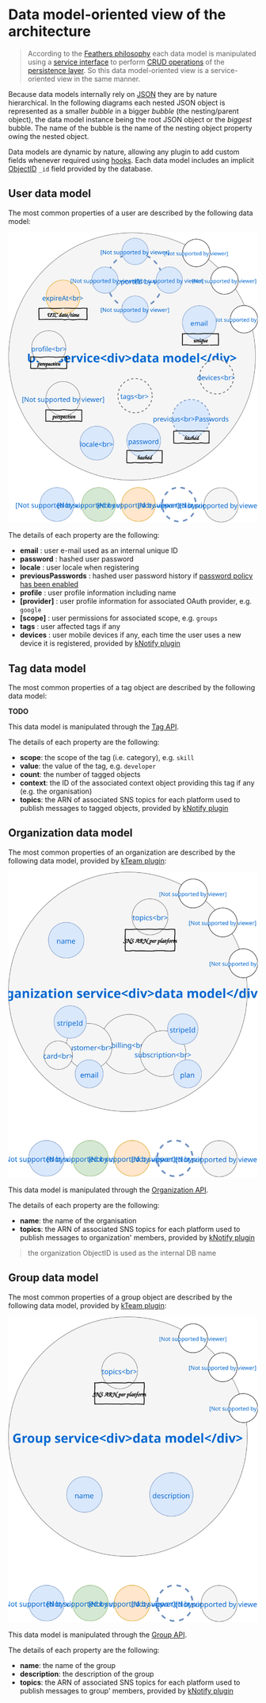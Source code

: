 # Data model-oriented view of the architecture

> According to the [Feathers philosophy](https://docs.feathersjs.com/guides/about/philosophy.html) each data model is manipulated using a [service interface](https://docs.feathersjs.com/api/services.html) to perform [CRUD operations](https://en.wikipedia.org/wiki/Create,_read,_update_and_delete) of the [persistence layer](https://docs.feathersjs.com/api/databases/common.html). So this data model-oriented view is a service-oriented view in the same manner.

Because data models internally rely on [JSON](http://www.json.org/) they are by nature hierarchical. In the following diagrams each nested JSON object is represented as a smaller *bubble* in a bigger *bubble* (the nesting/parent object), the data model instance being the root JSON object or the *biggest* bubble. The name of the bubble is the name of the nesting object property owing the nested object.

Data models are dynamic by nature, allowing any plugin to add custom fields whenever required using [hooks](https://docs.feathersjs.com/api/hooks.html). Each data model includes an implicit [ObjectID](https://mongodb.github.io/node-mongodb-native/api-bson-generated/objectid.html) `_id` field provided by the database. 

## User data model

The most common properties of a user are described by the following data model:

![User data model](./../assets/users-data-model.svg)

The details of each property are the following:
* **email** : user e-mail used as an internal unique ID
* **password** : hashed user password
* **locale** : user locale when registering
* **previousPasswords** : hashed user password history if [password policy has been enabled](./../guides/basics/step-by-step.md#configuring-the-app)
* **profile** : user profile information including name
* **[provider]** : user profile information for associated OAuth provider, e.g. `google`
* **[scope]** : user permissions for associated scope, e.g. `groups`
* **tags** : user affected tags if any
* **devices** : user mobile devices if any, each time the user uses a new device it is registered, provided by [kNotify plugin](./../api/README.md)

## Tag data model

The most common properties of a tag object are described by the following data model:

**TODO**

This data model is manipulated through the [Tag API](./../api/kCore/services.md).

The details of each property are the following:
* **scope**: the scope of the tag (i.e. category), e.g. `skill`
* **value**: the value of the tag, e.g. `developer`
* **count**: the number of tagged objects
* **context**: the ID of the associated context object providing this tag if any (e.g. the organisation)
* **topics**: the ARN of associated SNS topics for each platform used to publish messages to tagged objects, provided by [kNotify plugin](./../api/README.md)


## Organization data model

The most common properties of an organization are described by the following data model, provided by [kTeam plugin](./../api/README.md):

![Organization data model](./../assets/organizations-data-model.svg)

This data model is manipulated through the [Organization API](./../api/kTeam/services.md).

The details of each property are the following:
* **name**: the name of the organisation
* **topics**: the ARN of associated SNS topics for each platform used to publish messages to organization' members, provided by [kNotify plugin](./../api/README.md)

> the organization ObjectID is used as the internal DB name

## Group data model

The most common properties of a group object are described by the following data model, provided by [kTeam plugin](./../api/README.MD):

![Group data model](./../assets/groups-data-model.svg)

This data model is manipulated through the [Group API](./../api/kTeam/services.md).

The details of each property are the following:
* **name**: the name of the group
* **description**: the description of the group
* **topics**: the ARN of associated SNS topics for each platform used to publish messages to group' members, provided by [kNotify plugin](./../api/README.md)
